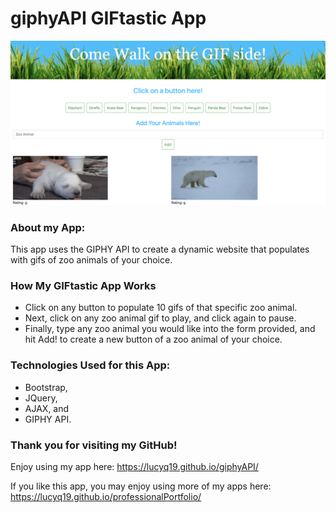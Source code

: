 # giphyAPI GIFtastic App

![Image of giphyAPI GIF-tastic](./assets/images/giphyAPI.png)

### About my App:

This app uses the GIPHY API to create a dynamic website that populates with gifs of zoo animals of your choice.

### How My GIFtastic App Works

* Click on any button to populate 10 gifs of that specific zoo animal.
* Next, click on any zoo animal gif to play, and click again to pause.
* Finally, type any zoo animal you would like into the form provided, and hit Add! to create a new button of a zoo animal of your choice.

### Technologies Used for this App:

* Bootstrap, 
* JQuery, 
* AJAX, and
* GIPHY API.

### Thank you for visiting my GitHub!
Enjoy using my app here: https://lucyq19.github.io/giphyAPI/


If you like this app, you may enjoy using more of my apps here: https://lucyq19.github.io/professionalPortfolio/